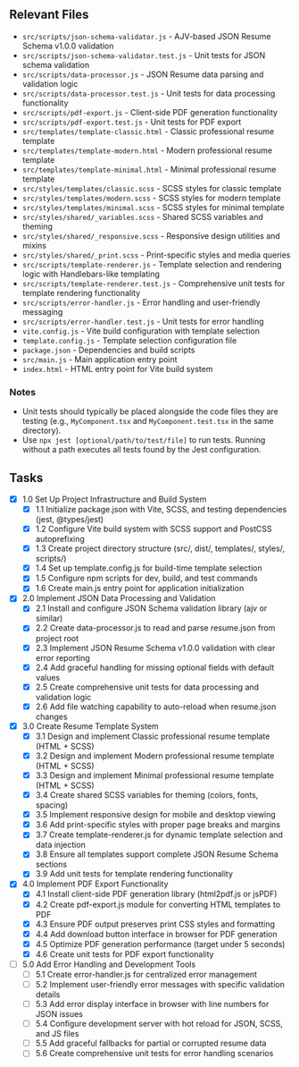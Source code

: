 ## Relevant Files

- `src/scripts/json-schema-validator.js` - AJV-based JSON Resume Schema v1.0.0 validation
- `src/scripts/json-schema-validator.test.js` - Unit tests for JSON schema validation
- `src/scripts/data-processor.js` - JSON Resume data parsing and validation logic
- `src/scripts/data-processor.test.js` - Unit tests for data processing functionality
- `src/scripts/pdf-export.js` - Client-side PDF generation functionality
- `src/scripts/pdf-export.test.js` - Unit tests for PDF export
- `src/templates/template-classic.html` - Classic professional resume template
- `src/templates/template-modern.html` - Modern professional resume template
- `src/templates/template-minimal.html` - Minimal professional resume template
- `src/styles/templates/classic.scss` - SCSS styles for classic template
- `src/styles/templates/modern.scss` - SCSS styles for modern template
- `src/styles/templates/minimal.scss` - SCSS styles for minimal template
- `src/styles/shared/_variables.scss` - Shared SCSS variables and theming
- `src/styles/shared/_responsive.scss` - Responsive design utilities and mixins
- `src/styles/shared/_print.scss` - Print-specific styles and media queries
- `src/scripts/template-renderer.js` - Template selection and rendering logic with Handlebars-like templating
- `src/scripts/template-renderer.test.js` - Comprehensive unit tests for template rendering functionality
- `src/scripts/error-handler.js` - Error handling and user-friendly messaging
- `src/scripts/error-handler.test.js` - Unit tests for error handling
- `vite.config.js` - Vite build configuration with template selection
- `template.config.js` - Template selection configuration file
- `package.json` - Dependencies and build scripts
- `src/main.js` - Main application entry point
- `index.html` - HTML entry point for Vite build system

### Notes

- Unit tests should typically be placed alongside the code files they are testing (e.g., `MyComponent.tsx` and `MyComponent.test.tsx` in the same directory).
- Use `npx jest [optional/path/to/test/file]` to run tests. Running without a path executes all tests found by the Jest configuration.

## Tasks

- [x] 1.0 Set Up Project Infrastructure and Build System
  - [x] 1.1 Initialize package.json with Vite, SCSS, and testing dependencies (jest, @types/jest)
  - [x] 1.2 Configure Vite build system with SCSS support and PostCSS autoprefixing
  - [x] 1.3 Create project directory structure (src/, dist/, templates/, styles/, scripts/)
  - [x] 1.4 Set up template.config.js for build-time template selection
  - [x] 1.5 Configure npm scripts for dev, build, and test commands
  - [x] 1.6 Create main.js entry point for application initialization

- [x] 2.0 Implement JSON Data Processing and Validation
  - [x] 2.1 Install and configure JSON Schema validation library (ajv or similar)
  - [x] 2.2 Create data-processor.js to read and parse resume.json from project root
  - [x] 2.3 Implement JSON Resume Schema v1.0.0 validation with clear error reporting
  - [x] 2.4 Add graceful handling for missing optional fields with default values
  - [x] 2.5 Create comprehensive unit tests for data processing and validation logic
  - [x] 2.6 Add file watching capability to auto-reload when resume.json changes

- [x] 3.0 Create Resume Template System
  - [x] 3.1 Design and implement Classic professional resume template (HTML + SCSS)
  - [x] 3.2 Design and implement Modern professional resume template (HTML + SCSS)
  - [x] 3.3 Design and implement Minimal professional resume template (HTML + SCSS)
  - [x] 3.4 Create shared SCSS variables for theming (colors, fonts, spacing)
  - [x] 3.5 Implement responsive design for mobile and desktop viewing
  - [x] 3.6 Add print-specific styles with proper page breaks and margins
  - [x] 3.7 Create template-renderer.js for dynamic template selection and data injection
  - [x] 3.8 Ensure all templates support complete JSON Resume Schema sections
  - [x] 3.9 Add unit tests for template rendering functionality

- [x] 4.0 Implement PDF Export Functionality
  - [x] 4.1 Install client-side PDF generation library (html2pdf.js or jsPDF)
  - [x] 4.2 Create pdf-export.js module for converting HTML templates to PDF
  - [x] 4.3 Ensure PDF output preserves print CSS styles and formatting
  - [x] 4.4 Add download button interface in browser for PDF generation
  - [x] 4.5 Optimize PDF generation performance (target under 5 seconds)
  - [x] 4.6 Create unit tests for PDF export functionality

- [ ] 5.0 Add Error Handling and Development Tools
  - [ ] 5.1 Create error-handler.js for centralized error management
  - [ ] 5.2 Implement user-friendly error messages with specific validation details
  - [ ] 5.3 Add error display interface in browser with line numbers for JSON issues
  - [ ] 5.4 Configure development server with hot reload for JSON, SCSS, and JS files
  - [ ] 5.5 Add graceful fallbacks for partial or corrupted resume data
  - [ ] 5.6 Create comprehensive unit tests for error handling scenarios